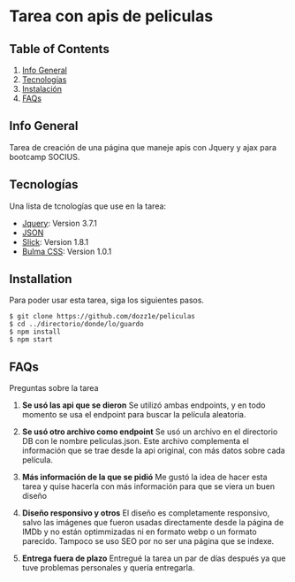 # Tarea con apis de peliculas

## Table of Contents

1. [Info General](#info-general)
2. [Tecnologías](#tecnologias)
3. [Instalación](#installation)
4. [FAQs](#faqs)

## Info General

Tarea de creación de una página que maneje apis con Jquery y ajax para bootcamp SOCIUS.

## Tecnologías

Una lista de tcnologías que use en la tarea:

- [Jquery](https://example.com): Version 3.7.1
- [JSON](https://www.json.org/json-es.html)
- [Slick](https://kenwheeler.github.io/slick/): Version 1.8.1
- [Bulma CSS](https://kenwheeler.github.io/slick/): Version 1.0.1

## Installation

Para poder usar esta tarea, siga los siguientes pasos.

```
$ git clone https://github.com/dozz1e/peliculas
$ cd ../directorio/donde/lo/guardo
$ npm install
$ npm start
```

## FAQs

Preguntas sobre la tarea

1. **Se usó las api que se dieron**
   Se utilizó ambas endpoints, y en todo momento se usa el endpoint para buscar la película aleatoria.

2. **Se usó otro archivo como endpoint**
   Se usó un archivo en el directorio DB con le nombre peliculas.json. Este archivo complementa el información que se trae desde la api original, con más datos sobre cada película.

3. **Más información de la que se pidió**
   Me gustó la idea de hacer esta tarea y quise hacerla con más información para que se viera un buen diseño

4. **Diseño responsivo y otros**
   El diseño es completamente responsivo, salvo las imágenes que fueron usadas directamente desde la página de IMDb y no están optimmizadas ni en formato webp o un formato parecido. Tampoco se uso SEO por no ser una página que se indexe.

5. **Entrega fuera de plazo**
   Entregué la tarea un par de días después ya que tuve problemas personales y quería entregarla.
